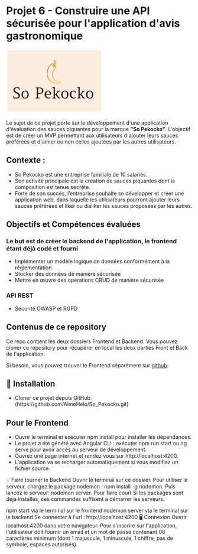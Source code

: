 <h1>Projet 6 - Construire une API sécurisée pour l'application d'avis gastronomique</h1>

<img src="logo.jpg"/>

Le sujet de ce projet porte sur le développement d'une application d'évaluation des sauces piquantes pour la marque <strong>"So Pekocko"</strong>.
L'objectif est de créer un MVP permettant aux utilisateurs d'ajouter leurs sauces préférées et d'aimer ou non celles ajoutées par les autres utilisateurs.
<section>
<h2>Contexte :</h2>

<ul>
<li>So Pekocko est une entreprise familiale de 10 salariés.</li>
<li> Son activité principale est la création de sauces piquantes dont la composition est tenue secrète.</li>
<li> Forte de son succès, l’entreprise souhaite se développer et créer une application web, dans laquelle les utilisateurs pourront ajouter leurs sauces préférées et liker ou disliker les sauces proposées par les autres.</li>
</ul>

<h2>Objectifs et Compétences évaluées</h2>

<h3>Le but est de créer le backend de l'application, le frontend étant déjà codé et fourni</h3>
<ul>
<li>Implémenter un modèle logique de données conformément à la réglementation</li>
<li>Stocker des données de manière sécurisée</li>
<li>Mettre en œuvre des opérations CRUD de manière sécurisée</li>
</ul>

<h3>API REST</h3>
<ul>
<li>Sécurité OWASP et RGPD</li>
</ul>
</section>
<section>
<h2>Contenus de ce repository </h2>
Ce repo contient les deux dossiers Frontend et Backend. Vous pouvez cloner ce repository pour récupérer en local les deux parties Front et Back de l'application.

Si besoin, vous pouvez trouver le Frontend séparément sur <a href="https://github.com/OpenClassrooms-Student-Center/dwj-projet6">github</a>.
</section>

<section>
<h2>🔨   Installation </h2>
<ul><li>
Cloner ce projet depuis GitHub. (https://github.com/AlmoHelo/So_Pekocko.git)</li>
</ul>
<h2>Pour le Frontend</h2>
<ul>
<li>Ouvrir le terminal et exécuter npm install pour installer les dépendances.</li>
<li>Le projet a été généré avec Angular CLI : exécuter npm run start ou ng serve pour avoir accès au serveur de développement.</li>
<li>Ouvrez une page internet et rendez vous sur http://localhost:4200.</li>
<li>L'application va se recharger automatiquement si vous modifiez un fichier source.</li>
</ul>


💡   Faire tourner le Backend
Ouvrir le terminal sur ce dossier.
Pour utiliser le serveur, chargez le package nodemon : npm install -g nodemon.
Puis lancez le serveur: nodemon server.
Pour faire court
Si les packages sont déja installés, ces commandes suffisent à démarrer les serveurs.

npm start via le terminal sur le frontend
nodemon server via le terminal sur le backend
Se connecter à l'url : http://localhost:4200
🖥   Connexion
Ouvrir localhost:4200 dans votre navigateur.
Pour s'inscrire sur l'application, l'utilisateur doit fournir un email et un mot de passe contenant 08 caractères minimum (dont 1 majuscule, 1 minuscule, 1 chiffre, pas de symbole, espaces autorisés).